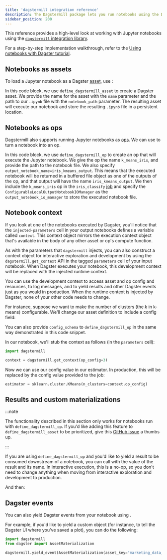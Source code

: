 ```yaml
---
title: 'dagstermill integration reference'
description: The Dagstermill package lets you run notebooks using the Dagster tools and integrate them into your data pipelines.
sidebar_position: 200
---
```


This reference provides a high-level look at working with Jupyter notebooks using the [`dagstermill` integration library](/api/libraries/dagstermill).

For a step-by-step implementation walkthrough, refer to the [Using notebooks with Dagster tutorial](/integrations/libraries/jupyter/using-notebooks-with-dagster).

## Notebooks as assets

To load a Jupyter notebook as a Dagster [asset](/guides/build/assets/defining-assets), use <PyObject section="libraries" module="dagstermill" object="define_dagstermill_asset" />:

<CodeExample path="docs_snippets/docs_snippets/integrations/dagstermill/iris_notebook_asset.py" />

In this code block, we use `define_dagstermill_asset` to create a Dagster asset. We provide the name for the asset with the `name` parameter and the path to our `.ipynb` file with the `notebook_path` parameter. The resulting asset will execute our notebook and store the resulting `.ipynb` file in a persistent location.

## Notebooks as ops

Dagstermill also supports running Jupyter notebooks as [ops](/guides/build/ops). We can use <PyObject section="libraries" module="dagstermill" object="define_dagstermill_op" /> to turn a notebook into an op.

<CodeExample path="docs_snippets/docs_snippets/integrations/dagstermill/iris_notebook_op.py" startAfter="start" />

In this code block, we use `define_dagstermill_op` to create an op that will execute the Jupyter notebook. We give the op the name `k_means_iris`, and provide the path to the notebook file. We also specify `output_notebook_name=iris_kmeans_output`. This means that the executed notebook will be returned in a buffered file object as one of the outputs of the op, and that output will have the name `iris_kmeans_output`. We then include the `k_means_iris` op in the `iris_classify` [job](/guides/build/jobs) and specify the `ConfigurableLocalOutputNotebookIOManager` as the `output_notebook_io_manager` to store the executed notebook file.

## Notebook context

If you look at one of the notebooks executed by Dagster, you'll notice that the `injected-parameters` cell in your output notebooks defines a variable called `context`. This context object mirrors the execution context object that's available in the body of any other asset or op's compute function.

As with the parameters that `dagstermill` injects, you can also construct a context object for interactive exploration and development by using the `dagstermill.get_context` API in the tagged `parameters` cell of your input notebook. When Dagster executes your notebook, this development context will be replaced with the injected runtime context.

You can use the development context to access asset and op config and resources, to log messages, and to yield results and other Dagster events just as you would in production. When the runtime context is injected by Dagster, none of your other code needs to change.

For instance, suppose we want to make the number of clusters (the _k_ in k-means) configurable. We'll change our asset definition to include a config field:

<CodeExample
  path="docs_snippets/docs_snippets/integrations/dagstermill/iris_notebook_config.py"
  startAfter="start"
  endBefore="end"
/>

You can also provide `config_schema` to `define_dagstermill_op` in the same way demonstrated in this code snippet.

In our notebook, we'll stub the context as follows (in the `parameters` cell):

```python
import dagstermill

context = dagstermill.get_context(op_config=3)
```

Now we can use our config value in our estimator. In production, this will be replaced by the config value provided to the job:

```python
estimator = sklearn.cluster.KMeans(n_clusters=context.op_config)
```

## Results and custom materializations

:::note

The functionality described in this section only works for notebooks run with `define_dagstermill_op`. If you'd like adding this feature to `define_dagstermill_asset` to be prioritized, give this [GitHub issue](https://github.com/dagster-io/dagster/issues/10557) a thumbs up.

:::

If you are using `define_dagstermill_op` and you'd like to yield a result to be consumed downstream of a notebook, you can call <PyObject section="libraries" module="dagstermill" object="yield_result" /> with the value of the result and its name. In interactive execution, this is a no-op, so you don't need to change anything when moving from interactive exploration and development to production.

<CodeExample
  path="docs_snippets/docs_snippets/integrations/dagstermill/notebook_outputs.py"
  startAfter="start_notebook"
  endBefore="end_notebook"
/>

And then:

<CodeExample
  path="docs_snippets/docs_snippets/integrations/dagstermill/notebook_outputs.py"
  startAfter="start_py_file"
  endBefore="end_py_file"
/>

## Dagster events

You can also yield Dagster events from your notebook using <PyObject section="libraries" module="dagstermill" object="yield_event" />.

For example, if you'd like to yield a custom <PyObject section="ops" module="dagster" object="AssetMaterialization" /> object (for instance, to tell the Dagster UI where you've saved a plot), you can do the following:

```python
import dagstermill
from dagster import AssetMaterialization

dagstermill.yield_event(AssetMaterialization(asset_key="marketing_data_plotted"))
```
